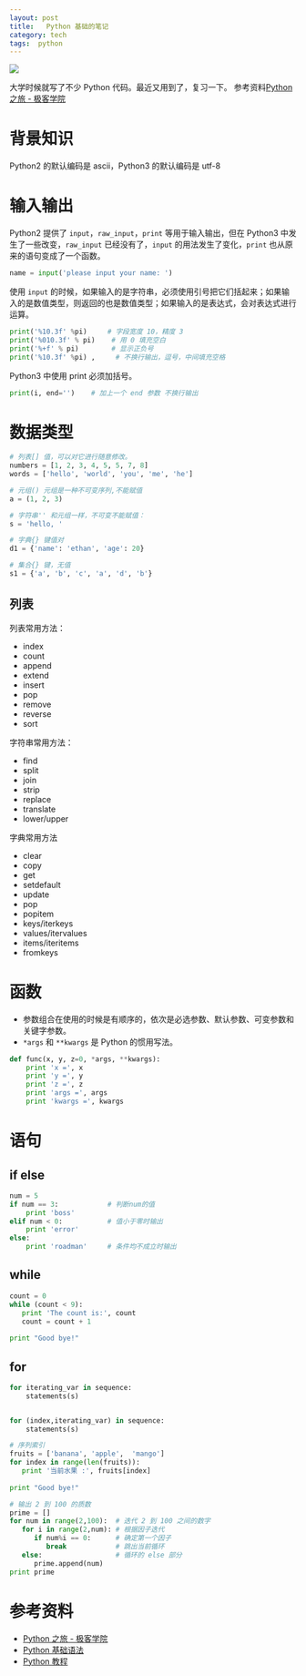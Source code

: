 ```yaml
---
layout: post
title:   Python 基础的笔记
category: tech
tags:  python
---
```

![](/assets/img/python.jpg)

大学时候就写了不少 Python 代码。最近又用到了，复习一下。 参考资料[Python 之旅 - 极客学院](http://wiki.jikexueyuan.com/project/explore-python/)

# 背景知识

Python2 的默认编码是 ascii，Python3 的默认编码是 utf-8

# 输入输出

Python2 提供了 `input`，`raw_input`，`print` 等用于输入输出，但在 Python3 中发生了一些改变，`raw_input` 已经没有了，`input` 的用法发生了变化，`print` 也从原来的语句变成了一个函数。

```python
name = input('please input your name: ')
```

使用 `input` 的时候，如果输入的是字符串，必须使用引号把它们括起来；如果输入的是数值类型，则返回的也是数值类型；如果输入的是表达式，会对表达式进行运算。

```python
print('%10.3f' %pi)     # 字段宽度 10，精度 3
print('%010.3f' % pi)    # 用 0 填充空白
print('%+f' % pi)        # 显示正负号
print('%10.3f' %pi) ,     # 不换行输出，逗号，中间填充空格
```

Python3 中使用 print 必须加括号。

```python
print(i, end='')    # 加上一个 end 参数 不换行输出
```

# 数据类型

```python
# 列表[] 值，可以对它进行随意修改。 
numbers = [1, 2, 3, 4, 5, 5, 7, 8]
words = ['hello', 'world', 'you', 'me', 'he']

# 元组() 元组是一种不可变序列,不能赋值
a = (1, 2, 3)    

# 字符串'' 和元组一样，不可变不能赋值：
s = 'hello, '

# 字典{} 键值对 
d1 = {'name': 'ethan', 'age': 20}

# 集合{} 键，无值
s1 = {'a', 'b', 'c', 'a', 'd', 'b'}

```


## 列表

列表常用方法：

*   index
*   count
*   append
*   extend
*   insert
*   pop
*   remove
*   reverse
*   sort

字符串常用方法：
*   find
*   split
*   join
*   strip
*   replace
*   translate
*   lower/upper

字典常用方法

*   clear
*   copy
*   get
*   setdefault
*   update
*   pop
*   popitem
*   keys/iterkeys
*   values/itervalues
*   items/iteritems
*   fromkeys

# 函数

*   参数组合在使用的时候是有顺序的，依次是必选参数、默认参数、可变参数和关键字参数。
*   `*args` 和 `**kwargs` 是 Python 的惯用写法。


```python
def func(x, y, z=0, *args, **kwargs):
    print 'x =', x
    print 'y =', y
    print 'z =', z
    print 'args =', args
    print 'kwargs =', kwargs
```

# 语句

## if else

```python
num = 5     
if num == 3:            # 判断num的值
    print 'boss'    
elif num < 0:           # 值小于零时输出
    print 'error'
else:
    print 'roadman'     # 条件均不成立时输出
```

## while

```python
count = 0
while (count < 9):
   print 'The count is:', count
   count = count + 1
 
print "Good bye!"
```

## for

```python
for iterating_var in sequence: 
	statements(s)


for (index,iterating_var) in sequence: 
	statements(s)

# 序列索引
fruits = ['banana', 'apple',  'mango']
for index in range(len(fruits)):
   print '当前水果 :', fruits[index]
 
print "Good bye!"

# 输出 2 到 100 的质数
prime = []
for num in range(2,100):  # 迭代 2 到 100 之间的数字
   for i in range(2,num): # 根据因子迭代
      if num%i == 0:      # 确定第一个因子
         break            # 跳出当前循环
   else:                  # 循环的 else 部分
      prime.append(num)
print prime
```

# 参考资料

* [Python 之旅 - 极客学院](http://wiki.jikexueyuan.com/project/explore-python/)
* [Python 基础语法](http://www.runoob.com/python/python-basic-syntax.html)
* [Python 教程](http://python.usyiyi.cn/translate/python_278/tutorial/index.html)